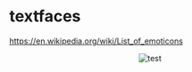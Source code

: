 # textfaces

https://en.wikipedia.org/wiki/List_of_emoticons

<div align="center">
  <img src="https://img.shields.io/github/actions/workflow/status/carvilsi/textfaces/tests.yml?logo=github&label=tests" alt="test">
  <p></p>
</div>

